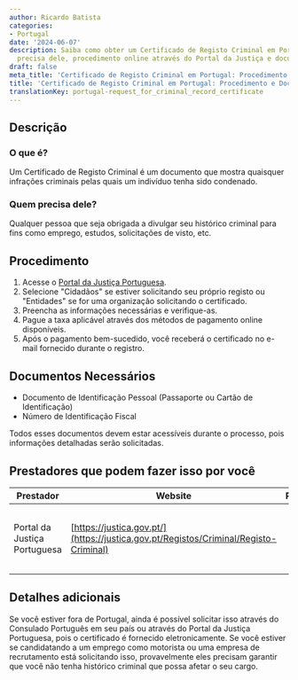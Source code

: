 ```yaml
---
author: Ricardo Batista
categories:
- Portugal
date: '2024-06-07'
description: Saiba como obter um Certificado de Registo Criminal em Portugal, quem
  precisa dele, procedimento online através do Portal da Justiça e documentos necessários.
draft: false
meta_title: 'Certificado de Registo Criminal em Portugal: Procedimento e Documentos'
title: 'Certificado de Registo Criminal em Portugal: Procedimento e Documentos'
translationKey: portugal-request_for_criminal_record_certificate
---
```



## Descrição
### O que é?
Um Certificado de Registo Criminal é um documento que mostra quaisquer infrações criminais pelas quais um indivíduo tenha sido condenado.

### Quem precisa dele?
Qualquer pessoa que seja obrigada a divulgar seu histórico criminal para fins como emprego, estudos, solicitações de visto, etc.

## Procedimento
1. Acesse o [Portal da Justiça Portuguesa](https://justica.gov.pt/Registos/Criminal/Registo-Criminal).
2. Selecione "Cidadãos" se estiver solicitando seu próprio registo ou "Entidades" se for uma organização solicitando o certificado.
3. Preencha as informações necessárias e verifique-as.
4. Pague a taxa aplicável através dos métodos de pagamento online disponíveis.
5. Após o pagamento bem-sucedido, você receberá o certificado no e-mail fornecido durante o registro.

## Documentos Necessários
- Documento de Identificação Pessoal (Passaporte ou Cartão de Identificação)
- Número de Identificação Fiscal

Todos esses documentos devem estar acessíveis durante o processo, pois informações detalhadas serão solicitadas.

## Prestadores que podem fazer isso por você

| Prestador        |     Website     |    Prazos    |       Custos      |
| --------------- | --------------- |  :-------------: | :-------------: |
| Portal da Justiça Portuguesa      |  [https://justica.gov.pt/](https://justica.gov.pt/Registos/Criminal/Registo-Criminal)      |      1-3 dias úteis      |        A ser confirmado durante o processo de solicitação       |

## Detalhes adicionais
Se você estiver fora de Portugal, ainda é possível solicitar isso através do Consulado Português em seu país ou através do Portal da Justiça Portuguesa, pois o certificado é fornecido eletronicamente. Se você estiver se candidatando a um emprego como motorista ou uma empresa de recrutamento está solicitando isso, provavelmente eles precisam garantir que você não tenha histórico criminal que possa afetar o seu cargo.